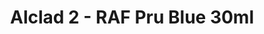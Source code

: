 ---
layout: product
title: "Alclad 2 - RAF Pru Blue 30ml"
price: "TBA" 
desc: "Metalizer boja"
img_path: "/assets/img/ALCE623.webp"
brand: "N/A"
available: false
special_offer: false
new: false
soon: false
cat: "040000"
subcat: "040300"
subsubcat: "0N/A"
sifra: "ALCE623"
popular: false
spec: false
---